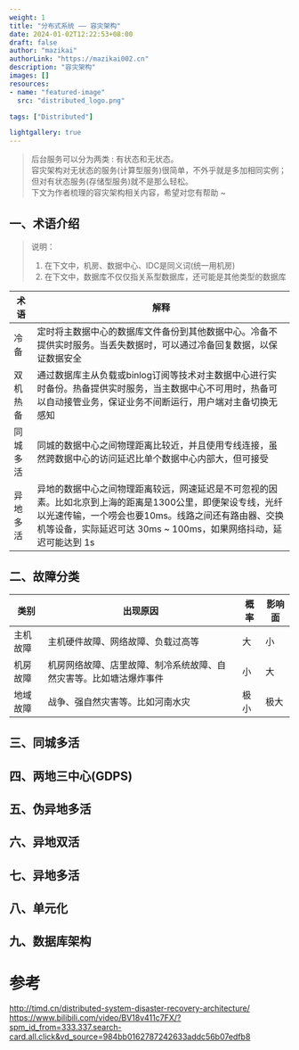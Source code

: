 ```yaml
---
weight: 1
title: "分布式系统 —— 容灾架构"
date: 2024-01-02T12:22:53+08:00
draft: false
author: "mazikai"
authorLink: "https://mazikai002.cn"
description: "容灾架构"
images: []
resources:
- name: "featured-image"
  src: "distributed_logo.png"

tags: ["Distributed"]

lightgallery: true
---
```


>后台服务可以分为两类 : 有状态和无状态。</br>
>容灾架构对无状态的服务(计算型服务)很简单，不外乎就是多加相同实例；但对有状态服务(存储型服务)就不是那么轻松。</br>
>下文为作者梳理的容灾架构相关内容，希望对您有帮助 ~ </br>

<!--more-->

## 一、术语介绍
> 说明：
> 1. 在下文中，机房、数据中心、IDC是同义词(统一用机房)
> 2. 在下文中，数据库不仅仅指关系型数据库，还可能是其他类型的数据库

| 术语         | 解释        |
| ----------- | ----------- |
| 冷备         | 定时将主数据中心的数据库文件备份到其他数据中心。冷备不提供实时服务。当丢失数据时，可以通过冷备回复数据，以保证数据安全       |
| 双机热备      | 通过数据库主从负载或binlog订阅等技术对主数据中心进行实时备份。热备提供实时服务，当主数据中心不可用时，热备可以自动接管业务，保证业务不间断运行，用户端对主备切换无感知        |
| 同城多活      | 同城的数据中心之间物理距离比较近，并且使用专线连接，虽然跨数据中心的访问延迟比单个数据中心内部大，但可接受        |
| 异地多活      | 异地的数据中心之间物理距离较远，网速延迟是不可忽视的因素。比如北京到上海的距离是1300公里，即便架设专线，光纤以光速传输，一个唠会也要10ms。线路之间还有路由器、交换机等设备，实际延迟可达 30ms ~ 100ms，如果网络抖动，延迟可能达到 1s |

## 二、故障分类
| 类别      | 出现原因 | 概率 | 影响面 |
| ----------- | ----------- | ----------- | ----------- |
| 主机故障      | 主机硬件故障、网络故障、负载过高等       | 大 | 小 |
| 机房故障   | 机房网络故障、店里故障、制冷系统故障、自然灾害等。比如塘沽爆炸事件        | 小 | 大 |
| 地域故障   | 战争、强自然灾害等。比如河南水灾        | 极小 | 极大 |

## 三、同城多活


## 四、两地三中心(GDPS)

## 五、伪异地多活

## 六、异地双活

## 七、异地多活

## 八、单元化

## 九、数据库架构

# 参考
http://timd.cn/distributed-system-disaster-recovery-architecture/</br>
https://www.bilibili.com/video/BV18v411c7FX/?spm_id_from=333.337.search-card.all.click&vd_source=984bb0162787242633addc56b07edfb8</br>